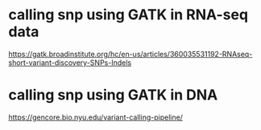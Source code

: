 # calling snp using GATK in RNA-seq data
https://gatk.broadinstitute.org/hc/en-us/articles/360035531192-RNAseq-short-variant-discovery-SNPs-Indels

# calling snp using GATK in DNA
https://gencore.bio.nyu.edu/variant-calling-pipeline/
